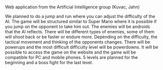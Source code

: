Web application from the Artificial Intelligence group (Kuvac, Jahn)

We planned to do a jump and run where you can adjust the difficulty of the AI.
The game will be structured similar to Super Mario where it is possible if you jump on the opponent to take him out.
The enemies will be androids that the AI ​​reflects.
There will be different types of enemies, some of them will shoot back or be faster or endure more.
Depending on the difficulty, the tactical movement and thinking of the opponents changes.
There will be powerups and the most difficult difficulty level will be powerdowns.
It will be possible to access the game on the website and the game will be compatible for PC and mobile phones.
5 levels are planned for the beginning and a boss fight for the last level.
